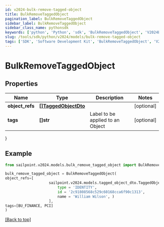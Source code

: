 ```yaml
---
id: v2024-bulk-remove-tagged-object
title: BulkRemoveTaggedObject
pagination_label: BulkRemoveTaggedObject
sidebar_label: BulkRemoveTaggedObject
sidebar_class_name: pythonsdk
keywords: ['python', 'Python', 'sdk', 'BulkRemoveTaggedObject', 'V2024BulkRemoveTaggedObject'] 
slug: /tools/sdk/python/v2024/models/bulk-remove-tagged-object
tags: ['SDK', 'Software Development Kit', 'BulkRemoveTaggedObject', 'V2024BulkRemoveTaggedObject']
---
```


# BulkRemoveTaggedObject


## Properties

Name | Type | Description | Notes
------------ | ------------- | ------------- | -------------
**object_refs** | [**[]TaggedObjectDto**](tagged-object-dto) |  | [optional] 
**tags** | **[]str** | Label to be applied to an Object | [optional] 
}

## Example

```python
from sailpoint.v2024.models.bulk_remove_tagged_object import BulkRemoveTaggedObject

bulk_remove_tagged_object = BulkRemoveTaggedObject(
object_refs=[
                    sailpoint.v2024.models.tagged_object_dto.TaggedObjectDto(
                        type = 'IDENTITY', 
                        id = '2c91808568c529c60168cca6f90c1313', 
                        name = 'William Wilson', )
                    ],
tags=[BU_FINANCE, PCI]
)

```
[[Back to top]](#) 


